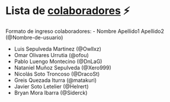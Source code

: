 
# Lista de [colaboradores](https://github.com/ofou/fisica/graphs/contributors) ⚡️  
Formato de ingreso colaboradores: - Nombre Apellido1 Apellido2 (@Nombre-de-usuario)

- Luis Sepulveda Martinez (@Owllxz)
- Omar Olivares Urrutia (@ofou)
- Pablo Luengo Montecino (@DnLaG)
- Nataniel Muñoz Sepulveda (@Xero999)
- Nicolás Soto Troncoso (@DracoSt)
- Greis Quezada Iturra (@matakuri)
- Javier Soto Letelier (@Helrert)
- Bryan Mora Ibarra (@Siderck)